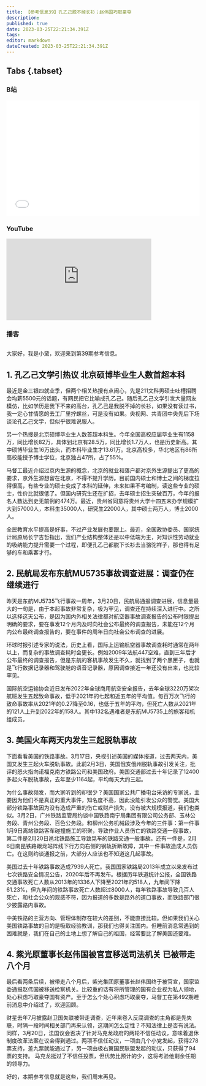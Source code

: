 ```yaml
---
title: 【参考信息39】孔乙己脱不掉长衫；赵伟国巧取豪夺
description: 
published: true
date: 2023-03-25T22:21:34.391Z
tags: 
editor: markdown
dateCreated: 2023-03-25T22:21:34.391Z
---
```


## Tabs {.tabset}
### B站
<div style="position: relative; padding: 30% 45%;">
<iframe style="position: absolute; width: 100%; height: 100%; left: 0; top: 0;" src="//player.bilibili.com/player.html?&bvid=BV1CM4y1B71e&page=1&as_wide=1&high_quality=1&danmaku=1" scrolling="no" border="0" frameborder="no" framespacing="0" allowfullscreen="true"></iframe>
</div>

### YouTube
<div style="position: relative; padding-bottom: calc(56.25% * 0.75); /* 16:9 */ width: 75%; height: 0;">
<iframe style="position: absolute; top: 0; left: 0; width: 100%; height: 100%;" src="https://www.youtube-nocookie.com/embed/otbshorfl4c" title="YouTube video player" frameborder="0" allow="accelerometer; autoplay; clipboard-write; encrypted-media; gyroscope; picture-in-picture" allowfullscreen></iframe>
</div>
  
### 播客
<div class="podcast-player"></div>

## 

大家好，我是小黛，欢迎来到第39期参考信息。

## 1. 孔乙己文学引热议 北京硕博毕业生人数首超本科

最近是金三银四就业季，但两个相关热搜有点闹心，先是211文科男硕士吐槽招聘会均薪5500元的话题，有网民把它比喻成孔乙己。随后孔乙己文学引发大量网友模仿，比如学历是我下不来的高台，孔乙己是我脱不掉的长衫，如果没有读过书，我一定心甘情愿的去工厂里拧螺丝，可是没有如果。央视网、共青团中央先后下场谈论孔乙己文学，但似乎很难说服人。

另一个热搜是北京硕博毕业生人数首超本科生。今年全国高校应届毕业生有1158万，同比增长82万，具体到北京有28.5万，同比增长1.7万人，也是历史新高。其中硕博毕业生16万出头，而本科毕业生才13.61万。北京高校多，华北地区有86所高校能授予博士学位，北京独占47所，占了55%。

马督工最近介绍过京内生源的概念，北京的就业和落户都对京外生源提出了更高的要求，京外生源想留在北京，不得不提升学历。目前国内硕士和博士之间的梯度拉得很高，有些专业的硕士变成了本科的延伸，未来如果不考编制，读这些专业的硕士，性价比就很低了。但国内研究生还在扩招，去年硕士招生突破百万，今年的报名人数达到史无前例的474万。最近，贵州省同意将贵州大学十四五末办学规模扩大到57000人，本科生35000人，研究生22000人，其中硕士两万人，博士2000人。

全民教育水平提高是好事，不过产业发展也要跟上。最近，全国政协委员、国家统计局原局长宁吉哲指出，我们产业结构整体还是以中低端为主，对知识性劳动就业的吸纳能力提升需要一个过程，即便孔乙己都脱下长衫去当骆驼祥子，那也得有足够的车和乘客才行。

## 2. 民航局发布东航MU5735事故调查进展：调查仍在继续进行

昨天是东航MU5735飞行事故一周年，3月20日，民航局通报调查进展，信息量最大的一句是，由于本起事故非常复杂，极为罕见，调查还在持续深入进行中。之所以选择这天公布，是因为国内外相关法律都对航空器事故调查报告的公布时限提出明确的要求，要在事发12个月内及时向社会公布最终的调查报告，未能在12个月内公布最终调查报告的，要在事件的周年日向社会公布调查的进展。

环球时报引述专家的说法，历史上看，国际上运输航空器事故调查耗时通常在两年以上，而复杂的事故调查耗时会更长。例如2009年法航447空难，直到三年后才公布最终的调查报告，但是东航的客机事故发生不久，就找到了两个黑匣子，也就是飞行数据记录器和驾驶舱的语音记录器，原因调查接近一年还没有出来，也比较罕见。

国际航空运输协会近日发布2022年全球商用航空安全报告，去年全球3220万架次航班发生五起致命事故，低于2021年的七起和近五年的平均值。每百万次飞行的致命事故率从2021年的0.27降至0.16，也低于五年的平均，但死亡人数从2021年的121人上升到2022年的158人。其中132名遇难者是东航MU5735上的旅客和机组成员。

## 3. 美国火车两天内发生三起脱轨事故

下面看看美国的铁路事故。3月17日，央视引述美国的媒体报道，过去两天内，美国又发生三起火车脱轨事故。此前2月3日，美国俄亥俄州脱轨事故引发关注，批评的怒火指向诺福克南方铁路公司和美国政府。美国交通部过去十年记录了12400多起火车脱轨事故，去年至少1164起，平均每天大约三起。

为什么事故频发，而大家听到的却很少？美国国家公共广播电台采访的专家说，主要因为他们不是真正的重大事件，知名度不高，因此没能引发公众的警觉。美国大部分铁路事故因为没有造成严重的伤亡或财产损失，没有被大规模报道，我们也类似。3月2日，广州铁路监管局约谈中国铁路南宁局集团有限公司公务部、玉林公务段、青州公务段、百色公务段。和柳州公务机械段涉及今年的三件事：第一件事1月9日离站铁路客车碰撞施工的积聚，导致作业人员伤亡的铁路交通一般事故，第二件是2月20日邕北铁路施工导致晃车的铁路交通一般事故。还有一件是，2月6日南昆铁路跟龙站阵线下行方向右侧的钢轨折断故障，其中一件事故造成人员伤亡。在这则约谈通报之前，大部分人应该也不知道这几起事故。

美国过去十年铁路事故造成7939人死亡。我国国家铁路局2013年成立以来发布过七次铁路安全情况公告，2020年后不再发布。根据历年铁道统计公报，全国铁路交通事故死亡人数从2013年的1336人下降至2021年的518人，九年间下降61.23%，但九年间的铁路事故死亡人数超过8000人，每年铁路事故导致几百人死亡，和社会公众的观感不符，因为报道的多数是路外的道口事故，而铁路部门很少披露路内事故。

中美铁路的主营方向、管理体制存在较大的差别，不能直接比较。但如果我们关心美国铁路事故的目的是吸取经验教训，那我们也得关注国内。但睡前消息常遇到的困难就是，我们在自己的土地上想了解自己的祖国，经常要比了解美国还要难。

## 4. 紫光原董事长赵伟国被官宣移送司法机关 已被带走八个月

最后看两条后续，被带走八个月后，紫光集团原董事长赵伟国终于被官宣，国家监委通报赵伟国被移送检察机关。比较重的话有将所管理的国有企业视为私人领地，处心积虑巧取豪夺国有资产。至于怎么个处心积虑巧取豪夺，马督工在第492期睡前消息中介绍过了，欢迎回顾。

财星去年7月披露赵卫国失联被带走调查，近年来卷入反腐调查的主角都是先失联，时隔一段时间相关部门再来认领，这期间怎么定性？不知法律上是否有说法。同样，3月20日，法国议会否决了针对马克龙政府的两轮不信任动议，意味着退休制度改革法案在议会得到通过。两项不信任动议，一项由几个小党发起，获得278票支持，差九票就能通过了，另一项由极右翼国民联盟发起的动议，只获得了94票的支持。
马克龙挺过了不信任投票，但优势比预计的少，这将考验他剩余任期的领导力。

好的，本期参考信息就是这些，我们周末再见。
